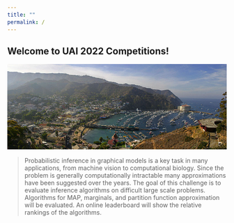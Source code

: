 ```yaml
---
title: ""
permalink: /
---
```


## Welcome to UAI 2022 Competitions!
![](./assets/images/Catalina_Avalon1.jpg)

> Probabilistic inference in graphical models is a key task in many applications, from machine vision to computational biology. 
Since the problem is generally computationally intractable many approximations have been suggested over the years.
The goal of this challenge is to evaluate inference algorithms on difficult large scale problems.
Algorithms for MAP, marginals, and partition function approximation will be evaluated. 
An online leaderboard will show the relative rankings of the algorithms.


